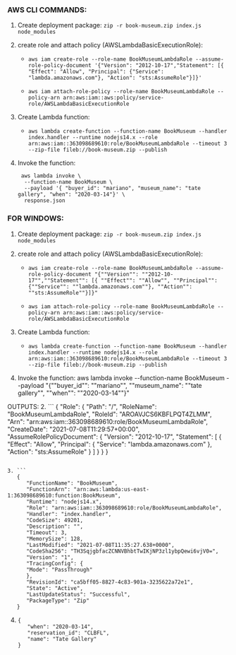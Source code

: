 ### AWS CLI COMMANDS:
1. Create deployment package:
   `zip -r book-museum.zip index.js node_modules`
2. create role and attach policy (AWSLambdaBasicExecutionRole):
   * ```
     aws iam create-role --role-name BookMuseumLambdaRole --assume-role-policy-document '{"Version": "2012-10-17","Statement": [{ "Effect": "Allow", "Principal": {"Service": "lambda.amazonaws.com"}, "Action": "sts:AssumeRole"}]}'
     ```
   * ```
     aws iam attach-role-policy --role-name BookMuseumLambdaRole --policy-arn arn:aws:iam::aws:policy/service-role/AWSLambdaBasicExecutionRole
     ```
3. Create Lambda function:
   * ```
     aws lambda create-function --function-name BookMuseum --handler index.handler --runtime nodejs14.x --role arn:aws:iam::363098689610:role/BookMuseumLambdaRole --timeout 3 --zip-file fileb://book-museum.zip --publish
     ```

4. Invoke the function:
   ```
    aws lambda invoke \
     --function-name BookMuseum \
     --payload '{ "buyer_id": "mariano", "museum_name": "tate gallery", "when": "2020-03-14"}' \
     response.json
   ```
   

### FOR WINDOWS:

1. Create deployment package:
   `zip -r book-museum.zip index.js node_modules`
2. create role and attach policy (AWSLambdaBasicExecutionRole):
   * ```
     aws iam create-role --role-name BookMuseumLambdaRole --assume-role-policy-document "{""Version"": ""2012-10-17"",""Statement"": [{ ""Effect"": ""Allow"", ""Principal"": {""Service"": ""lambda.amazonaws.com""}, ""Action"": ""sts:AssumeRole""}]}"
     ```
   * ```
     aws iam attach-role-policy --role-name BookMuseumLambdaRole --policy-arn arn:aws:iam::aws:policy/service-role/AWSLambdaBasicExecutionRole
     ```
3. Create Lambda function:
   * ```
     aws lambda create-function --function-name BookMuseum --handler index.handler --runtime nodejs14.x --role arn:aws:iam::363098689610:role/BookMuseumLambdaRole --timeout 3 --zip-file fileb://book-museum.zip --publish
     ```

4. Invoke the function:
   aws lambda invoke --function-name BookMuseum --payload "{""buyer_id"": ""mariano"", ""museum_name": ""tate gallery"", ""when"": ""2020-03-14""}"
   


OUTPUTS:
2. ```
   {
    "Role": {
        "Path": "/",
        "RoleName": "BookMuseumLambdaRole",
        "RoleId": "AROAVJCS6KBFLPQT4ZLMM",
        "Arn": "arn:aws:iam::363098689610:role/BookMuseumLambdaRole",
        "CreateDate": "2021-07-08T11:29:57+00:00",
        "AssumeRolePolicyDocument": {
            "Version": "2012-10-17",
            "Statement": [
                {
                    "Effect": "Allow",
                    "Principal": {
                        "Service": "lambda.amazonaws.com"
                    },
                    "Action": "sts:AssumeRole"
                }
            ]
        }
    }
}
   ```
   
3. ```
      {
         "FunctionName": "BookMuseum",
         "FunctionArn": "arn:aws:lambda:us-east-1:363098689610:function:BookMuseum",
         "Runtime": "nodejs14.x",
         "Role": "arn:aws:iam::363098689610:role/BookMuseumLambdaRole",
         "Handler": "index.handler",
         "CodeSize": 49201,
         "Description": "",
         "Timeout": 3,
         "MemorySize": 128,
         "LastModified": "2021-07-08T11:35:27.638+0000",
         "CodeSha256": "TH3SqjgbfacZCNNVBhbtTwIKjNP3zl1ybpQewi6vjV0=",
         "Version": "1",
         "TracingConfig": {
         "Mode": "PassThrough"
         },
         "RevisionId": "ca5bff05-8827-4c83-901a-3235622a72e1",
         "State": "Active",
         "LastUpdateStatus": "Successful",
         "PackageType": "Zip"
      }

   ```
4. ```
   {
      "when": "2020-03-14",
      "reservation_id": "CLBFL",
      "name": "Tate Gallery"
   }
   ```